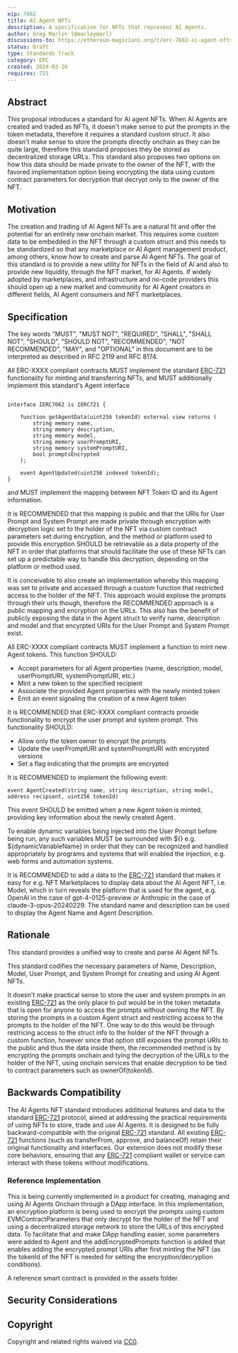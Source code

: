 ```yaml
---
eip: 7662
title: AI Agent NFTs
description: A specification for NFTs that represent AI Agents.
author: Greg Marlin (@marleymarl)
discussions-to: https://ethereum-magicians.org/t/erc-7662-ai-agent-nfts/19371
status: Draft
type: Standards Track
category: ERC
created: 2024-03-26
requires: 721
---
```


## Abstract

This proposal introduces a standard for AI agent NFTs. When AI Agents are created and traded as NFTs, it doesn't make sense to put the prompts in the token metadata, therefore it requires a standard custom struct. It also doesn't make sense to store the prompts directly onchain as they can be quite large, therefore this standard proposes they be stored as decentralized storage URLs. This standard also proposes two options on how this data should be made private to the owner of the NFT, with the favored implementation option being encrypting the data using custom contract parameters for decryption that decrypt only to the owner of the NFT. 

## Motivation

The creation and trading of AI Agent NFTs are a natural fit and offer the potential for an entirely new onchain market. This requires some custom data to be embedded in the NFT through a custom struct and this needs to be standardized so that any marketplace or AI Agent management product, among others, know how to create and parse AI Agent NFTs.  The goal of this standard is to provide a new utility for NFTs in the field of AI and also to provide new liquidity, through the NFT market, for AI Agents. If widely adopted by marketplaces, and infrastructure and no-code providers this should open up a new market and community for AI Agent creators in different fields, AI Agent consumers and NFT marketplaces. 


## Specification

The key words "MUST", "MUST NOT", "REQUIRED", "SHALL", "SHALL NOT", "SHOULD", "SHOULD NOT", "RECOMMENDED", "NOT RECOMMENDED", "MAY", and "OPTIONAL" in this document are to be interpreted as described in RFC 2119 and RFC 8174.


All ERC-XXXX compliant contracts MUST implement the standard [ERC-721](../00721.md) functionality for minting and transferring NFTs, and MUST additionally implement this standard's Agent interface

```solidity
   
interface IERC7662 is IERC721 {

    function getAgentData(uint256 tokenId) external view returns (
        string memory name,
        string memory description,
        string memory model,
        string memory userPromptURI,
        string memory systemPromptURI,
        bool promptsEncrypted
    );

    event AgentUpdated(uint256 indexed tokenId);
}
```

and MUST implement the mapping between NFT Token ID and its Agent information.

It is RECOMMENDED that this mapping is public and that the URIs for User Prompt and System Prompt are made private through encryption with decryption logic set to the holder of the NFT via custom contract parameters set during encryption, and the method or platform used to provide this encryption SHOULD be retrievable as a data property of the NFT in order that platforms that should facilitate the use of these NFTs can set up a predictable way to handle this decryption, depending on the platform or method used.  

It is conceivable to also create an implementation whereby this mapping was set to private and accessed through a custom function that restricted access to the holder of the NFT. This approach would explose the prompts through their urls though, therefore the RECOMMENDED approach is a public mapping and encryption on the URLs. This also has the benefit of publicly exposing the data in the Agent struct to verify name, description and model and that encyrpted URIs for the User Prompt and System Prompt exist. 

All ERC-XXXX compliant contracts MUST implement a function to mint new Agent tokens. This function SHOULD:

- Accept parameters for all Agent properties (name, description, model, userPromptURI, systemPromptURI, etc.)
- Mint a new token to the specified recipient
- Associate the provided Agent properties with the newly minted token
- Emit an event signaling the creation of a new Agent token

It is RECOMMENDED that ERC-XXXX compliant contracts provide functionality to encrypt the user prompt and system prompt. This functionality SHOULD:

- Allow only the token owner to encrypt the prompts
- Update the userPromptURI and systemPromptURI with encrypted versions
- Set a flag indicating that the prompts are encrypted

It is RECOMMENDED to implement the following event: 

```solidity
event AgentCreated(string name, string description, string model, address recipient, uint256 tokenId)

```

This event SHOULD be emitted when a new Agent token is minted, providing key information about the newly created Agent.

To enable dynamic variables being injected into the User Prompt before being run, any such variables MUST be surrounded with ${} e.g. ${dynamicVariableName} in order that they can be recognized and handled appropriately by programs and systems that will enabled the injection, e.g. web forms and automation systems. 

It is RECOMMENDED to add a data to the [ERC-721](../00721.md) standard that makes it easy for e.g. NFT Marketplaces to display data about the AI Agent NFT, i.e. Model, which in turn reveals the platform that is used for the agent, e.g. OpenAI in the case of gpt-4-0125-preview or Anthropic in the case of claude-3-opus-20240229. The standard name and description can be used to display the Agent Name and Agent Description. 

## Rationale

This standard provides a unified way to create and parse AI Agent NFTs. 

This standard codifies the necessary parameters of Name, Description, Model, User Prompt, and System Prompt for creating and using AI Agent NFTs. 

It doesn't make practical sense to store the user and system prompts in an existing [ERC-721](../00721.md) as the only place to put would be in the token metadata that is open for anyone to access the prompts without owning the NFT. By storing the prompts in a custom Agent struct and restricting access to the prompts to the holder of the NFT.  One way to do this would be through restricing access to the struct info to the holder of the NFT through a custom function, however since that option still exposes the prompt URIs to the public and thus the data inside them, the recommended method is by encrypting the prompts onchain and tying the decryption of the URLs to the holder of the NFT, using onchain services that enable decryption to be tied to contract parameters such as ownerOf(tokenId).
 

## Backwards Compatibility

The AI Agents NFT standard introduces additional features and data to the standard [ERC-721](../00721.md) protocol, aimed at addressing the practical requirements of using NFTs to store, trade and use AI Agents. It is designed to be fully backward-compatible with the original [ERC-721](../00721.md) standard.  All existing [ERC-721](../00721.md) functions (such as transferFrom, approve, and balanceOf) retain their original functionality and interfaces. Our extension does not modify these core behaviors, ensuring that any [ERC-721](../00721.md) compliant wallet or service can interact with these tokens without modifications.

### Reference Implementation

This is being currently implemented in a product for creating, managing and using AI Agents Onchain through a DApp interface. In this implementation, an encryption platform is being used to encrypt the prompts using custom EVMContractParameters that only decrypt for the holder of the NFT and using a decentralized storage network to store the URLs of this encrypted data. To facilitate that and make DApp handling easier, some parameters were added to Agent and the addEncryptedPrompts function is added that enables adding the encrypted prompt URIs after first minting the NFT (as the tokenId of the NFT is needed for setting the encryption/decryption conditions).

A reference smart contract is provided in the assets folder. 



## Security Considerations

<!-- TODO -->

## Copyright

Copyright and related rights waived via [CC0](/LICENSE.md).